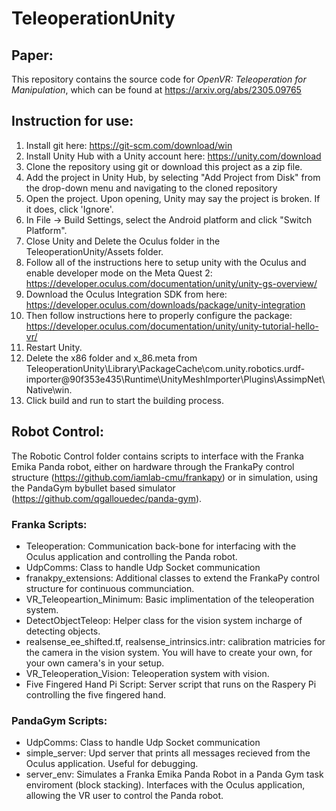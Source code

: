 # TeleoperationUnity

## Paper:
This repository contains the source code for *OpenVR: Teleoperation for Manipulation*, which can be found at https://arxiv.org/abs/2305.09765

## Instruction for use:
 1. Install git here: https://git-scm.com/download/win
 2. Install Unity Hub with a Unity account here: https://unity.com/download
 3. Clone the repository using git or download this project as a zip file.
 4. Add the project in Unity Hub, by selecting "Add Project from Disk" from the drop-down menu and navigating to the cloned repository
 5. Open the project. Upon opening, Unity may say the project is broken. If it does, click 'Ignore'.
 6. In File -> Build Settings, select the Android platform and click "Switch Platform".
 7. Close Unity and Delete the Oculus folder in the TeleoperationUnity/Assets folder.
 10. Follow all of the instructions here to setup unity with the Oculus and enable developer mode on the Meta Quest 2: https://developer.oculus.com/documentation/unity/unity-gs-overview/
 11. Download the Oculus Integration SDK from here: https://developer.oculus.com/downloads/package/unity-integration
 12. Then follow instructions here to properly configure the package: https://developer.oculus.com/documentation/unity/unity-tutorial-hello-vr/
 13. Restart Unity.
 14. Delete the x86 folder and x_86.meta from TeleoperationUnity\Library\PackageCache\com.unity.robotics.urdf-importer@90f353e435\Runtime\UnityMeshImporter\Plugins\AssimpNet\Native\win.
 15. Click build and run to start the building process.

## Robot Control:
The Robotic Control folder contains scripts to interface with the Franka Emika Panda robot, either on hardware through the FrankaPy control structure (https://github.com/iamlab-cmu/frankapy) or in simulation, using the PandaGym bybullet based simulator (https://github.com/qgallouedec/panda-gym).

### Franka Scripts:
- Teleoperation: Communication back-bone for interfacing with the Oculus application and controlling the Panda robot.
- UdpComms: Class to handle Udp Socket communication
- franakpy_extensions: Additional classes to extend the FrankaPy control structure for continuous communciation.
- VR_Teleopeartion_Minimum: Basic implimentation of the teleoperation system.
- DetectObjectTeleop: Helper class for the vision system incharge of detecting objects.
- realsense_ee_shifted.tf, realsense_intrinsics.intr: calibration matricies for the camera in the vision system. You will have to create your own, for your own camera's in your setup.
- VR_Teleoperation_Vision: Teleoperation system with vision.
- Five Fingered Hand Pi Script: Server script that runs on the Raspery Pi controlling the five fingered hand. 

### PandaGym Scripts:
- UdpComms: Class to handle Udp Socket communication
- simple_server: Upd server that prints all messages recieved from the Oculus application. Useful for debugging.
- server_env: Simulates a Franka Emika Panda Robot in a Panda Gym task enviroment (block stacking). Interfaces with the Oculus application, allowing the VR user to control the Panda robot.

